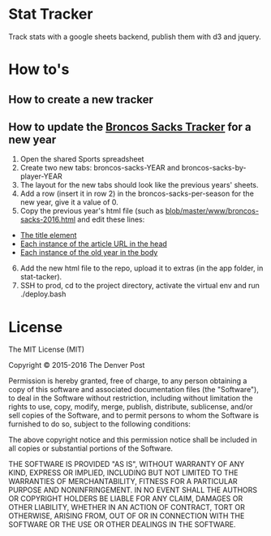 # Stat Tracker
Track stats with a google sheets backend, publish them with d3 and jquery.

# How to's

## How to create a new tracker

## How to update the [Broncos Sacks Tracker](http://www.denverpost.com/2016/09/14/denver-broncos-sack-tracker-2016/) for a new year

1. Open the shared Sports spreadsheet
2. Create two new tabs: broncos-sacks-YEAR and broncos-sacks-by-player-YEAR
3. The layout for the new tabs should look like the previous years' sheets.
4. Add a row (insert it in row 2) in the broncos-sacks-per-season for the new year, give it a value of 0.
5. Copy the previous year's html file (such as [blob/master/www/broncos-sacks-2016.html](blob/master/www/broncos-sacks-2016.html) and edit these lines:
  * [The title element](blob/master/www/broncos-sacks-2016.html#L7)
  * [Each instance of the article URL in the head](blob/master/www/broncos-sacks-2016.html#L9)
  * [Each instance of the old year in the body](blob/master/www/broncos-sacks-2016.html#L151)
6. Add the new html file to the repo, upload it to extras (in the app folder, in stat-tacker).
7. SSH to prod, cd to the project directory, activate the virtual env and run ./deploy.bash

# License

The MIT License (MIT)

Copyright © 2015-2016 The Denver Post

Permission is hereby granted, free of charge, to any person obtaining a copy
of this software and associated documentation files (the "Software"), to deal
in the Software without restriction, including without limitation the rights
to use, copy, modify, merge, publish, distribute, sublicense, and/or sell
copies of the Software, and to permit persons to whom the Software is
furnished to do so, subject to the following conditions:

The above copyright notice and this permission notice shall be included in all
copies or substantial portions of the Software.

THE SOFTWARE IS PROVIDED "AS IS", WITHOUT WARRANTY OF ANY KIND, EXPRESS OR
IMPLIED, INCLUDING BUT NOT LIMITED TO THE WARRANTIES OF MERCHANTABILITY,
FITNESS FOR A PARTICULAR PURPOSE AND NONINFRINGEMENT. IN NO EVENT SHALL THE
AUTHORS OR COPYRIGHT HOLDERS BE LIABLE FOR ANY CLAIM, DAMAGES OR OTHER
LIABILITY, WHETHER IN AN ACTION OF CONTRACT, TORT OR OTHERWISE, ARISING FROM,
OUT OF OR IN CONNECTION WITH THE SOFTWARE OR THE USE OR OTHER DEALINGS IN THE
SOFTWARE.
